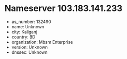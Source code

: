# Nameserver 103.183.141.233

* as_number: 132490
* name: Unknown
* city: Kaliganj
* country: BD
* organization: Mbsm Enterprise
* version: Unknown
* dnssec: Unknown
